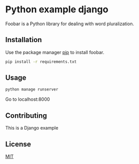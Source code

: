 # Python example django

Foobar is a Python library for dealing with word pluralization.

## Installation

Use the package manager [pip](https://pip.pypa.io/en/stable/) to install foobar.

```bash
pip install -r requirements.txt
```

## Usage

```bash
python manage runserver
```

Go to localhost:8000

## Contributing
This is a Django example

## License
[MIT](https://choosealicense.com/licenses/mit/)